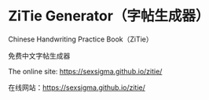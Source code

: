 # ZiTie Generator（字帖生成器）
Chinese Handwriting Practice Book（ZiTie）

免费中文字帖生成器

The online site: https://sexsigma.github.io/zitie/

在线网站：https://sexsigma.github.io/zitie/
